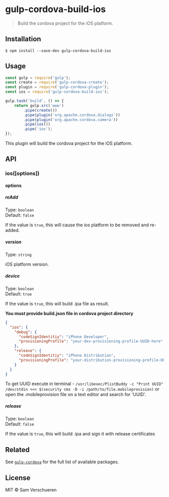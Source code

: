 # gulp-cordova-build-ios

> Build the cordova project for the iOS platform.


## Installation

```
$ npm install --save-dev gulp-cordova-build-ios
```


## Usage

```js
const gulp = require('gulp');
const create = require('gulp-cordova-create');
const plugin = require('gulp-cordova-plugin');
const ios = require('gulp-cordova-build-ios');

gulp.task('build', () => {
    return gulp.src('www')
        .pipe(create())
        .pipe(plugin('org.apache.cordova.dialogs'))
        .pipe(plugin('org.apache.cordova.camera'))
        .pipe(ios())
        .pipe('ios');
});
```

This plugin will build the cordova project for the iOS platform.


## API

### ios([options])

#### options

##### reAdd

Type: `boolean`<br>
Default: `false`

If the value is `true`, this will cause the ios platform to be removed and re-added.

##### version

Type: `string`

iOS platform version.

##### device

Type: `boolean`<br>
Default: `true`

If the value is `true`, this will build .ipa file as result. 

**You must provide build.json file in cordova project directory**

```json
{
  "ios": {
    "debug": {
      "codeSignIdentitiy": "iPhone Developer",
      "provisioningProfile": "your-dev-provisioning-profile-UUID-here"
    },
    "release": {
      "codeSignIdentitiy": "iPhone Distribution",
      "provisioningProfile": "your-distribution-provisioning-profile-UUID-her"
    }
  }
}
```
To get UUID execute in terminal - `/usr/libexec/PlistBuddy -c "Print UUID" /dev/stdin <<< $(security cms -D -i /path/to/file.mobileprovision)` or
open the .mobileprovision file on a text editor and search for 'UUID'.

##### release

Type: `boolean`<br>
Default: `false`

If the value is `true`, this will build .ipa and sign it with release certificates

## Related

See [`gulp-cordova`](https://github.com/SamVerschueren/gulp-cordova) for the full list of available packages.


## License

MIT © Sam Verschueren
